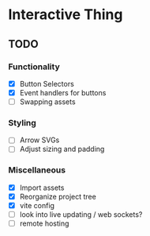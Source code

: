 # Interactive Thing

## TODO

### Functionality

- [X] Button Selectors
- [X] Event handlers for buttons
- [ ] Swapping assets

### Styling

- [ ] Arrow SVGs
- [ ] Adjust sizing and padding

### Miscellaneous

- [X] Import assets
- [X] Reorganize project tree
- [X] vite config
- [ ] look into live updating / web sockets?
- [ ] remote hosting
